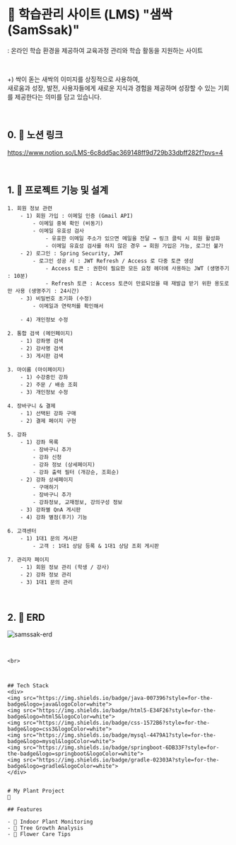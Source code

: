 # 🌱 학습관리 사이트 (LMS) "샘싹(SamSsak)"
: 온라인 학습 환경을 제공하여 교육과정 관리와 학습 활동을 지원하는 사이트

<br>

+) 싹이 돋는 새싹의 이미지를 상징적으로 사용하여, <br>
새로움과 성장, 발전, 사용자들에게 새로운 지식과 경험을 제공하며 성장할 수 있는 기회를 제공한다는 의미를 담고 있습니다.

<br>

## 0. 🌼 노션 링크 
  https://www.notion.so/LMS-6c8dd5ac369148ff9d729b33dbff282f?pvs=4

<br>

## 1. 🌿 프로젝트 기능 및 설계 

```
1. 회원 정보 관련 
    - 1) 회원 가입 : 이메일 인증 (Gmail API)
        - 이메일 중복 확인 (비동기)
        - 이메일 유효성 검사
            - 유효한 이메일 주소가 있으면 메일을 전달 → 링크 클릭 시 회원 활성화
            - 이메일 유효성 검사를 하지 않은 경우 → 회원 가입은 가능, 로그인 불가
    - 2) 로그인 : Spring Security, JWT
        - 로그인 성공 시 : JWT Refresh / Access 로 다중 토큰 생성
            - Access 토큰 : 권한이 필요한 모든 요청 헤더에 사용하는 JWT (생명주기 : 10분)
            - Refresh 토큰 : Access 토큰이 만료되었을 때 재발급 받기 위한 용도로만 사용 (생명주기 : 24시간)
    - 3) 비밀번호 초기화 (수정)
        - 이메일과 연락처를 확인해서
        
    - 4) 개인정보 수정

2. 통합 검색 (메인페이지)
    - 1) 강좌명 검색
    - 2) 강사명 검색
    - 3) 게시판 검색

3. 마이룸 (마이페이지)
    - 1) 수강중인 강좌
    - 2) 주문 / 배송 조회
    - 3) 개인정보 수정

4. 장바구니 & 결제
    - 1) 선택된 강좌 구매
    - 2) 결제 페이지 구현

5. 강좌 
    - 1) 강좌 목록
        - 장바구니 추가
        - 강좌 신청
        - 강좌 정보 (상세페이지)
        - 강좌 출력 필터 (개강순, 조회순)
    - 2) 강좌 상세페이지
        - 구매하기
        - 장바구니 추가
        - 강좌정보, 교재정보, 강의구성 정보
    - 3) 강좌별 QnA 게시판
    - 4) 강좌 별점(후기) 기능

6. 고객센터 
    - 1) 1대1 문의 게시판
        - 고객 : 1대1 상담 등록 & 1대1 상담 조회 게시판

7. 관리자 페이지
    - 1) 회원 정보 관리 (학생 / 강사)
    - 2) 강좌 정보 관리
    - 3) 1대1 문의 관리

```
<br>

## 2. 🌳 ERD 

![samssak-erd](https://github.com/kyeonjuk/LMS/assets/155602382/72ee0084-68d8-432d-85ca-829bcb3e86ab)

<br>


```
<br>



## Tech Stack
<div> 
<img src="https://img.shields.io/badge/java-007396?style=for-the-badge&logo=java&logoColor=white">
<img src="https://img.shields.io/badge/html5-E34F26?style=for-the-badge&logo=html5&logoColor=white">
<img src="https://img.shields.io/badge/css-1572B6?style=for-the-badge&logo=css3&logoColor=white">
<img src="https://img.shields.io/badge/mysql-4479A1?style=for-the-badge&logo=mysql&logoColor=white">
<img src="https://img.shields.io/badge/springboot-6DB33F?style=for-the-badge&logo=springboot&logoColor=white">
<img src="https://img.shields.io/badge/gradle-02303A?style=for-the-badge&logo=gradle&logoColor=white">
</div>


# My Plant Project
🌿

## Features

- 🌱 Indoor Plant Monitoring
- 🌳 Tree Growth Analysis
- 🌼 Flower Care Tips
